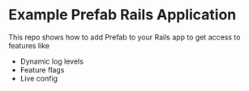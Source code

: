 # Example Prefab Rails Application

This repo shows how to add Prefab to your Rails app to get access to features like

- Dynamic log levels
- Feature flags
- Live config
